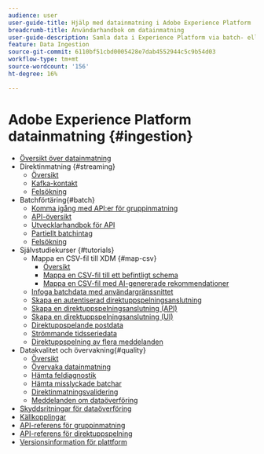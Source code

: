 ```yaml
---
audience: user
user-guide-title: Hjälp med datainmatning i Adobe Experience Platform
breadcrumb-title: Användarhandbok om datainmatning
user-guide-description: Samla data i Experience Platform via batch- eller strömningsinmatning.
feature: Data Ingestion
source-git-commit: 6110bf51cbd0005428e7dab4552944c5c9b54d03
workflow-type: tm+mt
source-wordcount: '156'
ht-degree: 16%

---
```



# Adobe Experience Platform datainmatning {#ingestion}

- [Översikt över datainmatning](home.md)
- Direktinmatning {#streaming}
   - [Översikt](streaming-ingestion/overview.md)
   - [Kafka-kontakt](streaming-ingestion/kafka.md)
   - [Felsökning](streaming-ingestion/troubleshooting.md)
- Batchförtäring{#batch}
   - [Komma igång med API:er för gruppinmatning](batch-ingestion/getting-started.md)
   - [API-översikt](batch-ingestion/overview.md)
   - [Utvecklarhandbok för API](batch-ingestion/api-overview.md)
   - [Partiellt batchintag](batch-ingestion/partial.md)
   - [Felsökning](batch-ingestion/troubleshooting.md)
- Självstudiekurser {#tutorials}
   - Mappa en CSV-fil till XDM {#map-csv}
      - [Översikt](./tutorials/map-csv/overview.md)
      - [Mappa en CSV-fil till ett befintligt schema](./tutorials/map-csv/existing-schema.md)
      - [Mappa en CSV-fil med AI-genererade rekommendationer](./tutorials/map-csv/recommendations.md)
   - [Infoga batchdata med användargränssnittet](tutorials/ingest-batch-data.md)
   - [Skapa en autentiserad direktuppspelningsanslutning](tutorials/create-authenticated-streaming-connection.md)
   - [Skapa en direktuppspelningsanslutning (API)](tutorials/create-streaming-connection.md)
   - [Skapa en direktuppspelningsanslutning (UI)](tutorials/create-streaming-connection-ui.md)
   - [Direktuppspelande postdata](tutorials/streaming-record-data.md)
   - [Strömmande tidsseriedata](tutorials/streaming-time-series-data.md)
   - [Direktuppspelning av flera meddelanden](tutorials/streaming-multiple-messages.md)
- Datakvalitet och övervakning{#quality}
   - [Översikt](quality/overview.md)
   - [Övervaka datainmatning](quality/monitor-data-ingestion.md)
   - [Hämta feldiagnostik](quality/error-diagnostics.md)
   - [Hämta misslyckade batchar](quality/retrieve-failed-batches.md)
   - [Direktinmatningsvalidering](quality/streaming-validation.md)
   - [Meddelanden om dataöverföring](quality/subscribe-events.md)
- [Skyddsritningar för dataöverföring](guardrails.md)
- [Källkopplingar](source-connectors.md)
- [API-referens för gruppinmatning](https://developer.adobe.com/experience-platform-apis/references/batch-ingestion/)
- [API-referens för direktuppspelning](https://developer.adobe.com/experience-platform-apis/references/streaming-ingestion/)
- [Versionsinformation för plattform](https://www.adobe.com/go/platform-release-notes-en)
